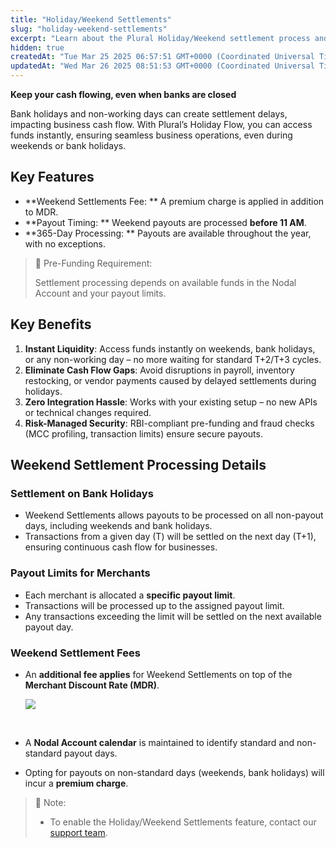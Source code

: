 ```yaml
---
title: "Holiday/Weekend Settlements"
slug: "holiday-weekend-settlements"
excerpt: "Learn about the Plural Holiday/Weekend settlement process and how to manage your settlements efficiently."
hidden: true
createdAt: "Tue Mar 25 2025 06:57:51 GMT+0000 (Coordinated Universal Time)"
updatedAt: "Wed Mar 26 2025 08:51:53 GMT+0000 (Coordinated Universal Time)"
---
```

**Keep your cash flowing, even when banks are closed**

Bank holidays and non-working days can create settlement delays, impacting business cash flow. With Plural’s Holiday Flow, you can access funds instantly, ensuring seamless business operations, even during weekends or bank holidays.

## Key Features

- **Weekend Settlements Fee: ** A premium charge is applied in addition to MDR.
- **Payout Timing: ** Weekend payouts are processed **before 11 AM**.
- **365-Day Processing: ** Payouts are available throughout the year, with no exceptions.

> 📘 Pre-Funding Requirement:
> 
> Settlement processing depends on available funds in the Nodal Account and your payout limits.

## Key Benefits

1. **Instant Liquidity**: Access funds instantly on weekends, bank holidays, or any non-working day – no more waiting for standard T+2/T+3 cycles.
2. **Eliminate Cash Flow Gaps**: Avoid disruptions in payroll, inventory restocking, or vendor payments caused by delayed settlements during holidays.
3. **Zero Integration Hassle**: Works with your existing setup – no new APIs or technical changes required.
4. **Risk-Managed Security**: RBI-compliant pre-funding and fraud checks (MCC profiling, transaction limits) ensure secure payouts.

## Weekend Settlement Processing Details

### Settlement on Bank Holidays

- Weekend Settlements allows payouts to be processed on all non-payout days, including weekends and bank holidays.
- Transactions from a given day (T) will be settled on the next day (T+1), ensuring continuous cash flow for businesses.

### Payout Limits for Merchants

- Each merchant is allocated a **specific payout limit**.
- Transactions will be processed up to the assigned payout limit.
- Any transactions exceeding the limit will be settled on the next available payout day.

### Weekend Settlement Fees

- An **additional fee applies** for Weekend Settlements on top of the **Merchant Discount Rate (MDR)**.

  ![](https://files.readme.io/aad111e1ef8a322136aff19c38a551ae2ee34d56df98563b1fd39f5df325544c-image.png)

  <br />
- A **Nodal Account calendar** is maintained to identify standard and non-standard payout days.
- Opting for payouts on non-standard days (weekends, bank holidays) will incur a **premium charge**.

> 📘 Note:
> 
> - To enable the Holiday/Weekend Settlements feature, contact our <a href="mailto:pgsupport@pinelabs.com" target="_blank">support team</a>.
